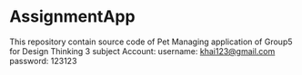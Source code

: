 # AssignmentApp
This repository contain source code of Pet Managing application of Group5  for Design Thinking 3 subject
Account:
username: khai123@gmail.com
password: 123123
